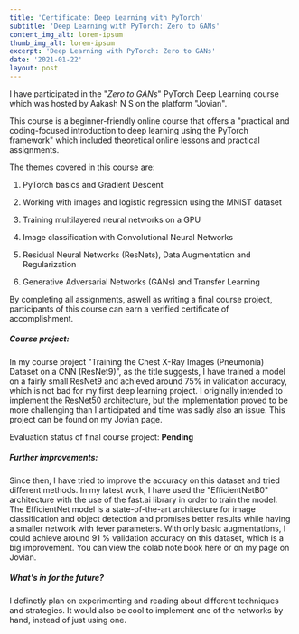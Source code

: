 ```yaml
---
title: 'Certificate: Deep Learning with PyTorch'
subtitle: 'Deep Learning with PyTorch: Zero to GANs'
content_img_alt: lorem-ipsum
thumb_img_alt: lorem-ipsum
excerpt: 'Deep Learning with PyTorch: Zero to GANs'
date: '2021-01-22'
layout: post
---
```

I have participated in the "*Zero to GANs*" PyTorch Deep Learning course which was hosted by Aakash N S on the platform "Jovian".

This course is a beginner-friendly online course that offers a "practical and coding-focused introduction to deep learning using the PyTorch framework" which included theoretical online lessons and practical assignments.

The themes covered in this course are:

1.  PyTorch basics and Gradient Descent

2.  Working with images and logistic regression using the MNIST dataset

3.  Training multilayered neural networks on a GPU

4.  Image classification with Convolutional Neural Networks

5.  Residual Neural Networks (ResNets), Data Augmentation and Regularization

6.  Generative Adversarial Networks (GANs) and Transfer Learning

By completing all assignments, aswell as writing a final course project, participants of this course can earn a verified certificate of accomplishment.

##### Course project:

In my course project "Training the Chest X-Ray Images (Pneumonia) Dataset on a CNN (ResNet9)", as the title suggests, I have trained a model on a fairly small ResNet9 and achieved around 75% in validation accuracy, which is not bad for my first deep learning project. I originally intended to implement the ResNet50 architecture, but the implementation proved to be more challenging than I anticipated and time was sadly also an issue. This project can be found on my Jovian page.

Evaluation status of final course project: **Pending**

##### Further improvements:

Since then, I have tried to improve the accuracy on this dataset and tried different methods. In my latest work, I have used the "EfficientNetB0" architecture with the use of the fast.ai library in order to train the model. The EfficientNet model is a state-of-the-art architecture for image classification and object detection and promises better results while having a smaller network with fever parameters. With only basic augmentations, I could achieve around 91 % validation accuracy on this dataset, which is a big improvement. You can view the colab note book here or on my page on Jovian.

##### What's in for the future?

I definetly plan on experimenting and reading about different techniques and strategies. It would also be cool to implement one of the networks by hand, instead of just using one.
